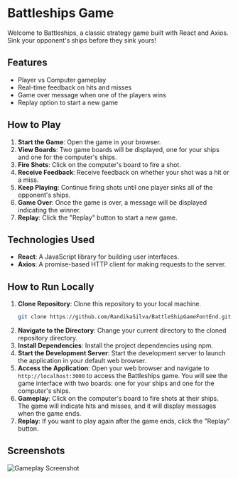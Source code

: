 # Battleships Game

Welcome to Battleships, a classic strategy game built with React and Axios. Sink your opponent's ships before they sink yours!

## Features

- Player vs Computer gameplay
- Real-time feedback on hits and misses
- Game over message when one of the players wins
- Replay option to start a new game

## How to Play

1. **Start the Game**: Open the game in your browser.
2. **View Boards**: Two game boards will be displayed, one for your ships and one for the computer's ships.
3. **Fire Shots**: Click on the computer's board to fire a shot.
4. **Receive Feedback**: Receive feedback on whether your shot was a hit or a miss.
5. **Keep Playing**: Continue firing shots until one player sinks all of the opponent's ships.
6. **Game Over**: Once the game is over, a message will be displayed indicating the winner.
7. **Replay**: Click the "Replay" button to start a new game.

## Technologies Used

- **React**: A JavaScript library for building user interfaces.
- **Axios**: A promise-based HTTP client for making requests to the server.

## How to Run Locally

1. **Clone Repository**: Clone this repository to your local machine.
   ```bash
   git clone https://github.com/RandikaSilva/BattleShipGameFontEnd.git

2. **Navigate to the Directory**: Change your current directory to the cloned repository directory.
3. **Install Dependencies**: Install the project dependencies using npm.
4. **Start the Development Server**: Start the development server to launch the application in your default web browser.
5. **Access the Application**: Open your web browser and navigate to `http://localhost:3000` to access the Battleships game. You will see the game interface with two boards: one for your ships and one for the computer's ships.
6. **Gameplay**: Click on the computer's board to fire shots at their ships. The game will indicate hits and misses, and it will display messages when the game ends.
7. **Replay**: If you want to play again after the game ends, click the "Replay" button.

## Screenshots

![Gameplay Screenshot](/img//game-screen%20shot.png)

